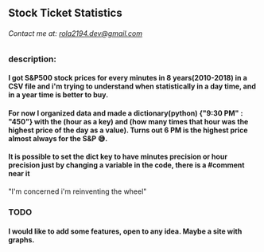## Stock Ticket Statistics
###### Contact me at: rola2194.dev@gmail.com
### description: 
#### I got S&P500 stock prices for every minutes in 8 years(2010-2018) in a CSV file and i'm trying to understand when statistically in a day time, and in a year time is better to buy.
#### For now I organized data and made a dictionary(python) {"9:30 PM" : "450"} with the (hour as a key) and (how many times that hour was the highest price of the day as a value). Turns out 6 PM is the highest price almost always for the S&P 😅​.
#### It is possible to set the dict key to have minutes precision or hour precision just by changing a variable in the code, there is a #comment near it 
"I'm concerned i'm reinventing the wheel"
### TODO
#### I would like to add some features, open to any idea. Maybe a site with graphs.
